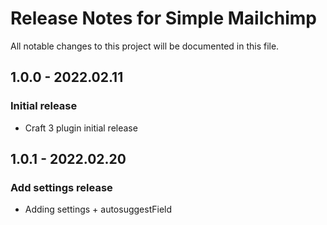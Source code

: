 # Release Notes for Simple Mailchimp

All notable changes to this project will be documented in this file.

## 1.0.0 - 2022.02.11
### Initial release
- Craft 3 plugin initial release

## 1.0.1 - 2022.02.20
### Add settings release
- Adding settings + autosuggestField
